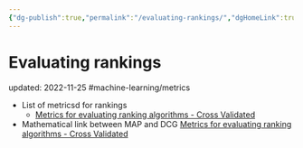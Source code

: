 ```yaml
---
{"dg-publish":true,"permalink":"/evaluating-rankings/","dgHomeLink":true,"dgPassFrontmatter":false}
---
```



# Evaluating rankings
updated: 2022-11-25
#machine-learning/metrics

- List of metricsd for rankings 
	- [Metrics for evaluating ranking algorithms - Cross Validated](https://stats.stackexchange.com/questions/159657/metrics-for-evaluating-ranking-algorithms)
- Mathematical link between MAP and DCG [Metrics for evaluating ranking algorithms - Cross Validated](https://stats.stackexchange.com/questions/159657/metrics-for-evaluating-ranking-algorithms)
